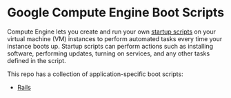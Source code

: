 # Google Compute Engine Boot Scripts

Compute Engine lets you create and run your own [startup scripts](https://cloud.google.com/compute/docs/startupscript) 
on your virtual machine (VM) instances to perform automated tasks every time your instance boots up. 
Startup scripts can perform actions such as installing software, performing updates, turning on services, 
and any other tasks defined in the script.

This repo has a collection of application-specific boot scripts:

* [Rails](rails)

